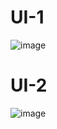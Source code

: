 # UI-1
![image](https://user-images.githubusercontent.com/69361351/175836923-6f341550-a177-44a0-aec6-a5be87479687.png)
# UI-2
![image](https://user-images.githubusercontent.com/69361351/176058977-e9ca82be-6175-41e0-9f85-c53b9a53153c.png)

